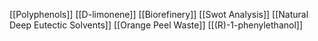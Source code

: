 [[Polyphenols]]
[[D-limonene]]
[[Biorefinery]]
[[Swot Analysis]]
[[Natural Deep Eutectic Solvents]]
[[Orange Peel Waste]]
[[(R)-1-phenylethanol]]
